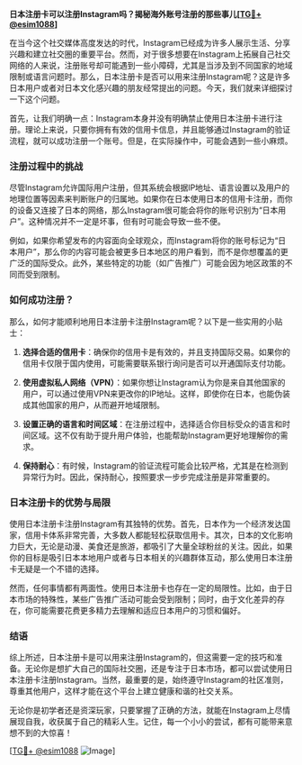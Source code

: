 **日本注册卡可以注册Instagram吗？揭秘海外账号注册的那些事儿[[TG💪+ @esim1088](https://t.me/s/esim1088)]**

在当今这个社交媒体高度发达的时代，Instagram已经成为许多人展示生活、分享兴趣和建立社交圈的重要平台。然而，对于很多想要在Instagram上拓展自己社交网络的人来说，注册账号却可能遇到一些小障碍，尤其是当涉及到不同国家的地域限制或语言问题时。那么，日本注册卡是否可以用来注册Instagram呢？这是许多日本用户或者对日本文化感兴趣的朋友经常提出的问题。今天，我们就来详细探讨一下这个问题。

首先，让我们明确一点：Instagram本身并没有明确禁止使用日本注册卡进行注册。理论上来说，只要你拥有有效的信用卡信息，并且能够通过Instagram的验证流程，就可以成功注册一个账号。但是，在实际操作中，可能会遇到一些小麻烦。

### 注册过程中的挑战

尽管Instagram允许国际用户注册，但其系统会根据IP地址、语言设置以及用户的地理位置等因素来判断账户的归属地。如果你在日本使用日本的信用卡注册，而你的设备又连接了日本的网络，那么Instagram很可能会将你的账号识别为“日本用户”。这种情况并不一定是坏事，但有时可能会导致一些不便。

例如，如果你希望发布的内容面向全球观众，而Instagram将你的账号标记为“日本用户”，那么你的内容可能会被更多日本地区的用户看到，而不是你想覆盖的更广泛的国际受众。此外，某些特定的功能（如广告推广）可能会因为地区政策的不同而受到限制。

### 如何成功注册？

那么，如何才能顺利地用日本注册卡注册Instagram呢？以下是一些实用的小贴士：

1. **选择合适的信用卡**：确保你的信用卡是有效的，并且支持国际交易。如果你的信用卡仅限于国内使用，可能需要联系银行询问是否可以开通国际支付功能。

2. **使用虚拟私人网络（VPN）**：如果你想让Instagram认为你是来自其他国家的用户，可以通过使用VPN来更改你的IP地址。这样，即使你在日本，也能伪装成其他国家的用户，从而避开地域限制。

3. **设置正确的语言和时间区域**：在注册过程中，选择适合你目标受众的语言和时间区域。这不仅有助于提升用户体验，也能帮助Instagram更好地理解你的需求。

4. **保持耐心**：有时候，Instagram的验证流程可能会比较严格，尤其是在检测到异常行为时。因此，保持耐心，按照要求一步步完成注册是非常重要的。

### 日本注册卡的优势与局限

使用日本注册卡注册Instagram有其独特的优势。首先，日本作为一个经济发达国家，信用卡体系非常完善，大多数人都能轻松获取信用卡。其次，日本的文化影响力巨大，无论是动漫、美食还是旅游，都吸引了大量全球粉丝的关注。因此，如果你的目标是吸引日本本地用户或者与日本相关的兴趣群体互动，那么使用日本注册卡无疑是一个不错的选择。

然而，任何事情都有两面性。使用日本注册卡也存在一定的局限性。比如，由于日本市场的特殊性，某些广告推广活动可能会受到限制；同时，由于文化差异的存在，你可能需要花费更多精力去理解和适应日本用户的习惯和偏好。

### 结语

综上所述，日本注册卡是可以用来注册Instagram的，但这需要一定的技巧和准备。无论你是想扩大自己的国际社交圈，还是专注于日本市场，都可以尝试使用日本注册卡注册Instagram。当然，最重要的是，始终遵守Instagram的社区准则，尊重其他用户，这样才能在这个平台上建立健康和谐的社交关系。

无论你是初学者还是资深玩家，只要掌握了正确的方法，就能在Instagram上尽情展现自我，收获属于自己的精彩人生。记住，每一个小小的尝试，都有可能带来意想不到的大惊喜！

[[TG💪+ @esim1088](https://t.me/s/esim1088) ![Image](https://i.postimg.cc/4NQfJmqS/Snipaste-2025-05-13-00-14-12.png)]